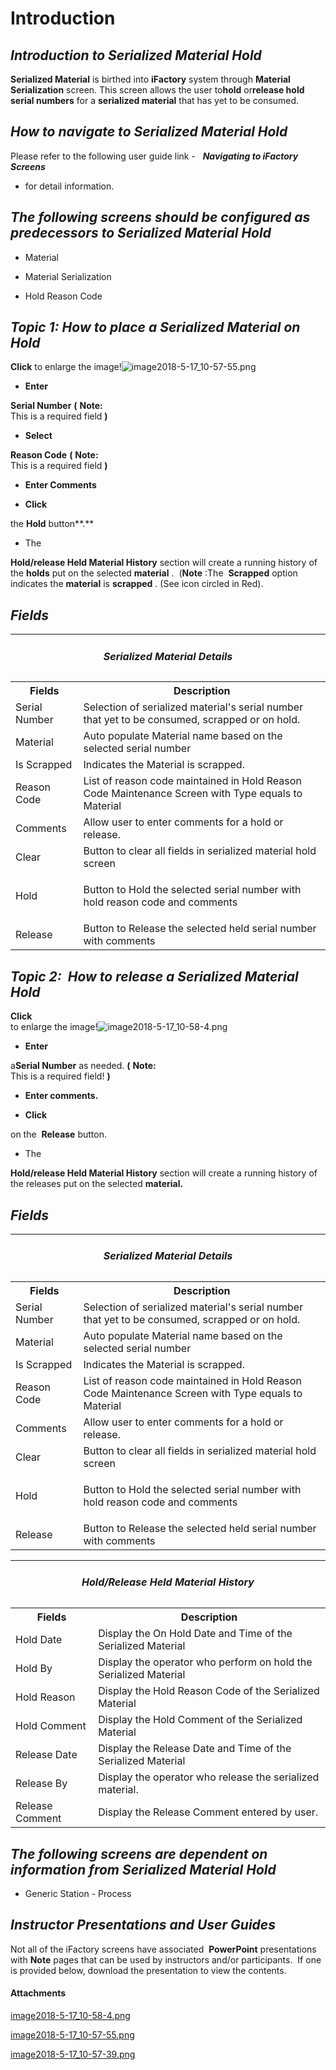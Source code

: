 # Introduction



## ***Introduction to Serialized Material Hold***  



**Serialized Material** 
is birthed into **iFactory** system through **Material Serialization** screen. This screen allows the user to**hold** or**release hold serial numbers** for a **serialized material** that has yet to be consumed.

## ***How to navigate to Serialized Material Hold***  



Please refer to the following user guide link -  
***Navigating to iFactory Screens***  
- for detail information.


## ***The following screens should be configured as predecessors to Serialized Material Hold***  




- Material

- Material Serialization

- Hold Reason Code


## ***Topic 1: How to place a Serialized Material on Hold***  


**Click** 
to enlarge the image!![image2018-5-17_10-57-55.png](/.attachments/29919473.png)



- **Enter**

**Serial Number** **(** 
**Note:**   
This is a required field
**)** 

- **Select**

**Reason Code** **(** 
**Note:**   
This is a required field
**)** 

- **Enter Comments**


- **Click**

the **Hold**  button**.** 
- The

**Hold/release Held Material History** section will create a running history of the **holds** put on the selected **material** .  (**Note** :The 
**Scrapped** option indicates the 
**material** is **scrapped** . (See icon circled in Red).



## ***Fields***  




<table class="confluenceTable"><colgroup><col /><col /></colgroup><tbody><tr><td colspan="2" class="confluenceTd"><h5 style="text-align: center;" id="UserGuideSerializedMaterialHold-SerializedMaterialDetails"><strong>Serialized Material Details</strong></h5></td></tr><tr><th class="confluenceTh">Fields</th><th class="confluenceTh">Description</th></tr><tr><td class="confluenceTd">Serial Number</td><td class="confluenceTd">Selection of serialized material's serial number that yet to be consumed, scrapped or on hold.</td></tr><tr><td class="confluenceTd">Material</td><td class="confluenceTd">Auto populate Material name based on the selected serial number</td></tr><tr><td class="confluenceTd">Is Scrapped</td><td class="confluenceTd">Indicates the Material is scrapped.</td></tr><tr><td colspan="1" class="confluenceTd">Reason Code</td><td colspan="1" class="confluenceTd">List of reason code maintained in Hold Reason Code Maintenance Screen with Type equals to Material</td></tr><tr><td colspan="1" class="confluenceTd">Comments</td><td colspan="1" class="confluenceTd">Allow user to enter comments for a hold or release.</td></tr><tr><td colspan="1" class="confluenceTd">Clear</td><td colspan="1" class="confluenceTd">Button to clear all fields in serialized material hold screen</td></tr><tr><td colspan="1" class="confluenceTd">Hold</td><td colspan="1" class="confluenceTd"><p>Button to Hold the selected serial number with hold reason code and comments</p></td></tr><tr><td colspan="1" class="confluenceTd">Release</td><td colspan="1" class="confluenceTd">Button to Release the selected held serial number with comments</td></tr></tbody></table>




## ***Topic 2:  How to release a Serialized Material Hold***  



**Click**  
to enlarge the image!![image2018-5-17_10-58-4.png](/.attachments/29919472.png)



- **Enter**

a**Serial Number** as needed. **(** 
**Note:**   
This is a required field!
**)** 

- **Enter comments.**


- **Click**

on the  **Release**  button.
- The

**Hold/release Held Material History** section will create a running history of the releases put on the selected **material.** 

## ***Fields***  



<table class="confluenceTable"><colgroup><col /><col /></colgroup><tbody><tr><td colspan="2" class="confluenceTd"><h5 style="text-align: center;" id="UserGuideSerializedMaterialHold-SerializedMaterialDetails.1"><strong>Serialized Material Details</strong></h5></td></tr><tr><th class="confluenceTh">Fields</th><th class="confluenceTh">Description</th></tr><tr><td class="confluenceTd">Serial Number</td><td class="confluenceTd">Selection of serialized material's serial number that yet to be consumed, scrapped or on hold.</td></tr><tr><td class="confluenceTd">Material</td><td class="confluenceTd">Auto populate Material name based on the selected serial number</td></tr><tr><td class="confluenceTd">Is Scrapped</td><td class="confluenceTd">Indicates the Material is scrapped.</td></tr><tr><td colspan="1" class="confluenceTd">Reason Code</td><td colspan="1" class="confluenceTd">List of reason code maintained in Hold Reason Code Maintenance Screen with Type equals to Material</td></tr><tr><td colspan="1" class="confluenceTd">Comments</td><td colspan="1" class="confluenceTd">Allow user to enter comments for a hold or release.</td></tr><tr><td colspan="1" class="confluenceTd">Clear</td><td colspan="1" class="confluenceTd">Button to clear all fields in serialized material hold screen</td></tr><tr><td colspan="1" class="confluenceTd">Hold</td><td colspan="1" class="confluenceTd"><p>Button to Hold the selected serial number with hold reason code and comments</p></td></tr><tr><td colspan="1" class="confluenceTd">Release</td><td colspan="1" class="confluenceTd">Button to Release the selected held serial number with comments</td></tr></tbody></table>


<table class="confluenceTable"><colgroup><col /><col /></colgroup><tbody><tr><td colspan="2" class="confluenceTd"><h5 style="text-align: center;" id="UserGuideSerializedMaterialHold-Hold/ReleaseHeldMaterialHistory">Hold/Release Held Material History</h5></td></tr><tr><th class="confluenceTh">Fields</th><th class="confluenceTh"><strong>Description</strong></th></tr><tr><td class="confluenceTd">Hold Date</td><td class="confluenceTd">Display the On Hold Date and Time of the Serialized Material</td></tr><tr><td class="confluenceTd">Hold By</td><td class="confluenceTd">Display the operator who perform on hold the Serialized Material</td></tr><tr><td class="confluenceTd">Hold Reason</td><td class="confluenceTd">Display the Hold Reason Code of the Serialized Material</td></tr><tr><td colspan="1" class="confluenceTd">Hold Comment</td><td colspan="1" class="confluenceTd">Display the Hold Comment of the Serialized Material</td></tr><tr><td colspan="1" class="confluenceTd">Release Date</td><td colspan="1" class="confluenceTd">Display the Release Date and Time of the Serialized Material</td></tr><tr><td colspan="1" class="confluenceTd">Release By</td><td colspan="1" class="confluenceTd">Display the operator who release the serialized material.</td></tr><tr><td colspan="1" class="confluenceTd">Release Comment</td><td colspan="1" class="confluenceTd">Display the Release Comment entered by user.</td></tr></tbody></table>




## ***The following screens are dependent on information from Serialized Material Hold***  



- Generic Station - Process



## ***Instructor Presentations and User Guides***  


Not all of the iFactory screens have associated 
**PowerPoint** presentations with **Note** pages that can be used by instructors and/or participants.  If one is provided below, download the presentation to view the contents.

#### Attachments

[image2018-5-17_10-58-4.png](/.attachments/29919472.png)
[image2018-5-17_10-57-55.png](/.attachments/29919473.png)
[image2018-5-17_10-57-39.png](/.attachments/29919474.png)

